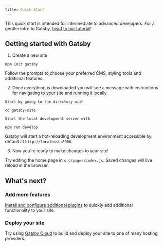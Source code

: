 ```yaml
---
title: Quick Start
---
```


This quick start is intended for intermediate to advanced developers. For a gentler intro to Gatsby, [head to our tutorial](/tutorial/)!

## Getting started with Gatsby

1. Create a new site

```shell
npm init gatsby
```

Follow the prompts to choose your preferred CMS, styling tools and additional features.

2. Once everything is downloaded you will see a message with instructions for navigating to your site and running it locally.

```shell
Start by going to the directory with

cd gatsby-site

Start the local development server with

npm run develop
```

Gatsby will start a hot-reloading development environment accessible by default at `http://localhost:8000`.

3. Now you're ready to make changes to your site!

Try editing the home page in `src/pages/index.js`. Saved changes will live reload in the browser.

## What's next?

### Add more features

[Install and configure additional plugins](/docs/recipes/) to quickly add additional functionality to your site.

### Deploy your site

Try using [Gatsby Cloud](https://www.gatsbyjs.com/cloud/) to build and deploy your site to one of many hosting providers.
